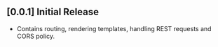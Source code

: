 ## [0.0.1] Initial Release
* Contains routing, rendering templates, handling REST requests and CORS policy.